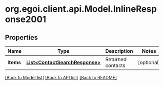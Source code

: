 
# org.egoi.client.api.Model.InlineResponse2001

## Properties

Name | Type | Description | Notes
------------ | ------------- | ------------- | -------------
**Items** | [**List&lt;ContactSearchResponse&gt;**](ContactSearchResponse.md) | Returned contacts | [optional] 

[[Back to Model list]](../README.md#documentation-for-models)
[[Back to API list]](../README.md#documentation-for-api-endpoints)
[[Back to README]](../README.md)

